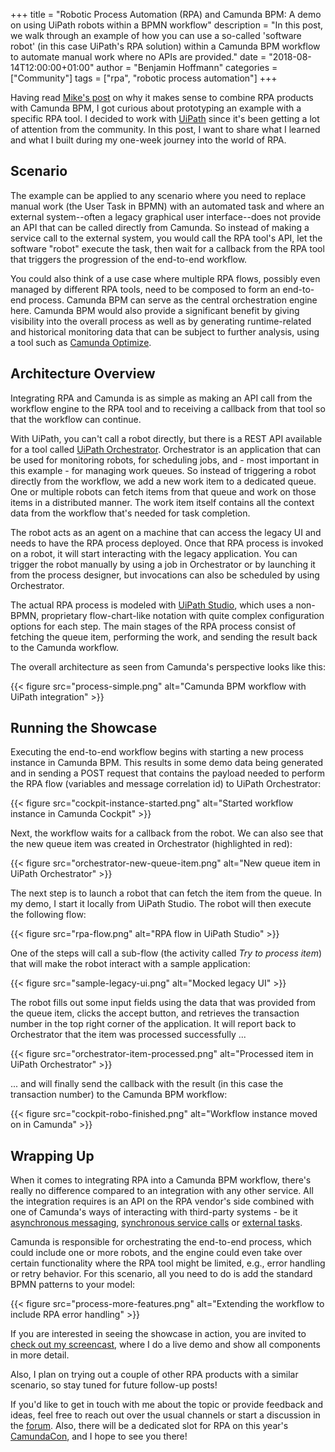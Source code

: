 +++
title = "Robotic Process Automation (RPA) and Camunda BPM: A demo on using UiPath robots within a BPMN workflow"
description = "In this post, we walk through an example of how you can use a so-called 'software robot' (in this case UiPath's RPA solution) within a Camunda BPM workflow to automate manual work where no APIs are provided."
date = "2018-08-14T12:00:00+01:00"
author = "Benjamin Hoffmann"
categories = ["Community"]
tags = ["rpa", "robotic process automation"]
+++

Having read [Mike's post](https://blog.camunda.com/post/2018/05/combining-bpm-rpa-workflow-automation/) on why it makes sense to combine RPA products with Camunda BPM, I got curious about prototyping an example with a specific RPA tool. I decided to work with [UiPath](https://www.uipath.com) since it's been getting a lot of attention from the community. In this post, I want to share what I learned and what I built during my one-week journey into the world of RPA.

## Scenario

The example can be applied to any scenario where you need to replace manual work (the User Task in BPMN) with an automated task and where an external system--often a legacy graphical user interface--does not provide an API that can be called directly from Camunda. So instead of making a service call to the external system, you would call the RPA tool's API, let the software "robot" execute the task, then wait for a callback from the RPA tool that triggers the progression of the end-to-end workflow.

You could also think of a use case where multiple RPA flows, possibly even managed by different RPA tools, need to be composed to form an end-to-end process. Camunda BPM can serve as the central orchestration engine here. Camunda BPM would also provide a significant benefit by giving visibility into the overall process as well as by generating runtime-related and historical monitoring data that can be subject to further analysis, using a tool such as [Camunda Optimize](https://camunda.com/products/optimize/).

## Architecture Overview

Integrating RPA and Camunda is as simple as making an API call from the workflow engine to the RPA tool and to receiving a callback from that tool so that the workflow can continue.

With UiPath, you can't call a robot directly, but there is a REST API available for a tool called [UiPath Orchestrator](https://www.uipath.com/orchestrator). Orchestrator is an application that can be used for monitoring robots, for scheduling jobs, and - most important in this example - for managing work queues. So instead of triggering a robot directly from the workflow, we add a new work item to a dedicated queue. One or multiple robots can fetch items from that queue and work on those items in a distributed manner. The work item itself contains all the context data from the workflow that's needed for task completion.

The robot acts as an agent on a machine that can access the legacy UI and needs to have the RPA process deployed. Once that RPA process is invoked on a robot, it will start interacting with the legacy application. You can trigger the robot manually by using a job in Orchestrator or by launching it from the process designer, but invocations can also be scheduled by using Orchestrator.

The actual RPA process is modeled with [UiPath Studio](https://www.uipath.com/studio), which uses a non-BPMN, proprietary flow-chart-like notation with quite complex configuration options for each step. The main stages of the RPA process consist of fetching the queue item, performing the work, and sending the result back to the Camunda workflow.

The overall architecture as seen from Camunda's perspective looks like this:

{{< figure src="process-simple.png" alt="Camunda BPM workflow with UiPath integration" >}}

## Running the Showcase

Executing the end-to-end workflow begins with starting a new process instance in Camunda BPM. This results in some demo data being generated and in sending a POST request that contains the payload needed to perform the RPA flow (variables and message correlation id) to UiPath Orchestrator:

{{< figure src="cockpit-instance-started.png" alt="Started workflow instance in Camunda Cockpit" >}}

Next, the workflow waits for a callback from the robot. We can also see that the new queue item was created in Orchestrator (highlighted in red):

{{< figure src="orchestrator-new-queue-item.png" alt="New queue item in UiPath Orchestrator" >}}

The next step is to launch a robot that can fetch the item from the queue. In my demo, I start it locally from UiPath Studio. The robot will then execute the following flow:

{{< figure src="rpa-flow.png" alt="RPA flow in UiPath Studio" >}}

One of the steps will call a sub-flow (the activity called _Try to process item_) that will make the robot interact with a sample application:

{{< figure src="sample-legacy-ui.png" alt="Mocked legacy UI" >}}

The robot fills out some input fields using the data that was provided from the queue item, clicks the accept button, and retrieves the transaction number in the top right corner of the application. It will report back to Orchestrator that the item was processed successfully ...

{{< figure src="orchestrator-item-processed.png" alt="Processed item in UiPath Orchestrator" >}}

... and will finally send the callback with the result (in this case the transaction number) to the Camunda BPM workflow:

{{< figure src="cockpit-robo-finished.png" alt="Workflow instance moved on in Camunda" >}}

## Wrapping Up

When it comes to integrating RPA into a Camunda BPM workflow, there's really no difference compared to an integration with any other service. All the integration requires is an API on the RPA vendor's side combined with one of Camunda's ways of interacting with third-party systems - be it [asynchronous messaging](https://docs.camunda.org/manual/7.9/reference/bpmn20/events/message-events/), [synchronous service calls](https://docs.camunda.org/manual/7.9/user-guide/process-engine/delegation-code/#java-delegate) or [external tasks](https://docs.camunda.org/manual/7.9/user-guide/process-engine/external-tasks/). 

Camunda is responsible for orchestrating the end-to-end process, which could include one or more robots, and the engine could even take over certain functionality where the RPA tool might be limited, e.g., error handling or retry behavior. For this scenario, all you need to do is add the standard BPMN patterns to your model:

{{< figure src="process-more-features.png" alt="Extending the workflow to include RPA error handling" >}}

If you are interested in seeing the showcase in action, you are invited to [check out my screencast](https://vimeo.com/285802324), where I do a live demo and show all components in more detail.

Also, I plan on trying out a couple of other RPA products with a similar scenario, so stay tuned for future follow-up posts!

If you'd like to get in touch with me about the topic or provide feedback and ideas, feel free to reach out over the usual channels or start a discussion in the [forum](https://forum.camunda.org). Also, there will be a dedicated slot for RPA on this year's [CamundaCon](https://camunda.com/events/camundacon/), and I hope to see you there!
